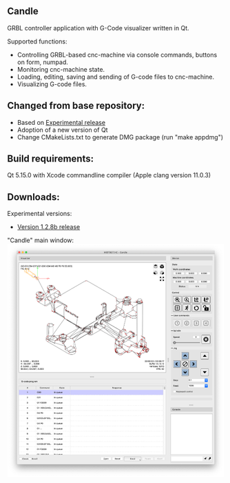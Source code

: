 Candle
-----------
GRBL controller application with G-Code visualizer written in Qt.

Supported functions:
* Controlling GRBL-based cnc-machine via console commands, buttons on form, numpad.
* Monitoring cnc-machine state.
* Loading, editing, saving and sending of G-code files to cnc-machine.
* Visualizing G-code files.

Changed from base repository:
------------------
* Based on [Experimental release](https://github.com/Denvi/Candle/tree/Experimental)
* Adoption of a new version of Qt
* Change CMakeLists.txt to generate DMG package (run "make appdmg")

Build requirements:
------------------
Qt 5.15.0 with Xcode commandline compiler (Apple clang version 11.0.3)

Downloads:
----------
Experimental versions:

* [Version 1.2.8b release](https://github.com/odaki/Candle/releases)

"Candle" main window:
![screenshot](/screenshots/screenshot_macos.png)
